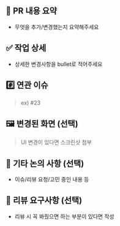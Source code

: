 ## 📝 PR 내용 요약

- 무엇을 추가/변경했는지 요약해주세요

## ✅ 작업 상세

- 상세한 변경사항을 bullet로 적어주세요

## #️⃣ 연관 이슈

> ex) #23

## 🖼️ 변경된 화면 (선택)

> UI 변경이 있다면 스크린샷 첨부

## 💬 기타 논의 사항 (선택)

- 이슈/리뷰 요청/고민 중인 내용 등

## 💬 리뷰 요구사항 (선택)

- 리뷰 시 꼭 봐줬으면 하는 부분이 있다면 작성
